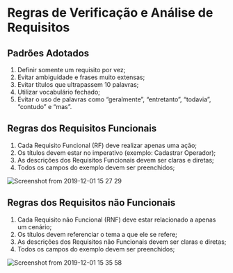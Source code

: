 # Regras de Verificação e Análise de Requisitos

## Padrões Adotados
1. Definir somente um requisito por vez;
2. Evitar ambiguidade e frases muito extensas;
3. Evitar títulos que ultrapassem 10 palavras;
4. Utilizar vocabulário fechado;
5. Evitar o uso de palavras como “geralmente”, “entretanto”, “todavia”, “contudo” e “mas”.

## Regras dos Requisitos Funcionais
1. Cada Requisito Funcional (RF) deve realizar apenas uma ação;
2. Os títulos devem estar no imperativo (exemplo: Cadastrar Operador);
3. As descrições dos Requisitos Funcionais devem ser claras e diretas;
4. Todos os campos do exemplo devem ser preenchidos;

![Screenshot from 2019-12-01 15 27 29](https://user-images.githubusercontent.com/33124024/69918312-2ee5b780-144f-11ea-8bb4-bc10b7474796.jpeg)

## Regras dos Requisitos não Funcionais
1. Cada Requisito não Funcional (RNF) deve estar relacionado a apenas um cenário;
2. Os títulos devem referenciar o tema a que ele se refere;
3. As descrições dos Requisitos não Funcionais devem ser claras e diretas;
4. Todos os campos do exemplo devem ser preenchidos;

![Screenshot from 2019-12-01 15 35 58](https://user-images.githubusercontent.com/33124024/69918404-470a0680-1450-11ea-8f83-684253b307db.jpeg)
